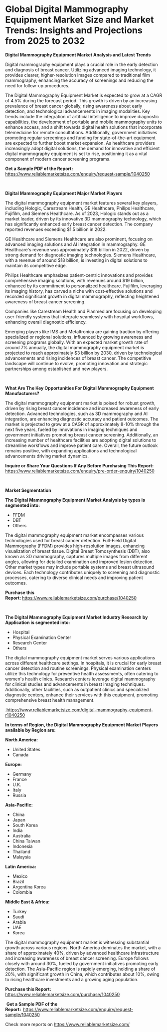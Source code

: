 <p><h1>Global Digital Mammography Equipment Market Size and Market Trends: Insights and Projections from 2025 to 2032</h1></p><p><strong>Digital Mammography Equipment Market Analysis and Latest Trends</strong></p>
<p><p>Digital mammography equipment plays a crucial role in the early detection and diagnosis of breast cancer. Utilizing advanced imaging technology, it provides clearer, higher-resolution images compared to traditional film mammography, enhancing the accuracy of screenings and reducing the need for follow-up procedures. </p><p>The Digital Mammography Equipment Market is expected to grow at a CAGR of 4.5% during the forecast period. This growth is driven by an increasing prevalence of breast cancer globally, rising awareness about early detection, and technological advancements in imaging modalities. Key trends include the integration of artificial intelligence to improve diagnostic capabilities, the development of portable and mobile mammography units to enhance access, and a shift towards digital health solutions that incorporate telemedicine for remote consultations. Additionally, government initiatives promoting regular screenings and funding for state-of-the-art equipment are expected to further boost market expansion. As healthcare providers increasingly adopt digital solutions, the demand for innovative and efficient digital mammography equipment is set to rise, positioning it as a vital component of modern cancer screening programs.</p></p>
<p><strong>Get a Sample PDF of the Report:&nbsp;</strong> <a href="https://www.reliablemarketsize.com/enquiry/request-sample/1040250?utm_campaign=3165&utm_medium=2&utm_source=Github&utm_content=ia&utm_term=10042025&utm_id=digital-mammography-equipment">https://www.reliablemarketsize.com/enquiry/request-sample/1040250</a></p>
<p>&nbsp;</p>
<p><strong>Digital Mammography Equipment Major Market Players</strong></p>
<p><p>The digital mammography equipment market features several key players, including Hologic, Carestream Health, GE Healthcare, Philips Healthcare, Fujifilm, and Siemens Healthcare. As of 2023, Hologic stands out as a market leader, driven by its innovative 3D mammography technology, which has significantly enhanced early breast cancer detection. The company reported revenues exceeding $1.5 billion in 2022.</p><p>GE Healthcare and Siemens Healthcare are also prominent, focusing on advanced imaging solutions and AI integration in mammography. GE Healthcare's revenue was approximately $19 billion in 2022, driven by strong demand for diagnostic imaging technologies. Siemens Healthcare, with a revenue of around $18 billion, is investing in digital solutions to maintain its competitive edge.</p><p>Philips Healthcare emphasizes patient-centric innovations and provides comprehensive imaging solutions, with revenues around $19 billion, enhanced by its commitment to personalized healthcare. Fujifilm, leveraging its imaging history, has carved a niche with cost-effective solutions and recorded significant growth in digital mammography, reflecting heightened awareness of breast cancer screening.</p><p>Companies like Carestream Health and Planmed are focusing on developing user-friendly systems that integrate seamlessly with hospital workflows, enhancing overall diagnostic efficiency.</p><p>Emerging players like IMS and Metaltronica are gaining traction by offering specialized or regional solutions, influenced by growing awareness and screening programs globally. With an expected market growth rate of around 7% annually, the digital mammography equipment market is projected to reach approximately $3 billion by 2030, driven by technological advancements and rising incidences of breast cancer. The competitive landscape will continue to evolve, promoting innovation and strategic partnerships among established and new players.</p></p>
<p>&nbsp;</p>
<p><strong>What Are The Key Opportunities For Digital Mammography Equipment Manufacturers?</strong></p>
<p><p>The digital mammography equipment market is poised for robust growth, driven by rising breast cancer incidence and increased awareness of early detection. Advanced technologies, such as 3D mammography and AI integration, are enhancing diagnostic accuracy and patient outcomes. The market is projected to grow at a CAGR of approximately 8-10% through the next five years, fueled by innovations in imaging techniques and government initiatives promoting breast cancer screening. Additionally, an increasing number of healthcare facilities are adopting digital solutions to streamline workflows and improve patient care. Overall, the future outlook remains positive, with expanding applications and technological advancements driving market dynamics.</p></p>
<p><strong>Inquire or Share Your Questions If Any Before Purchasing This Report:</strong> <a href="https://www.reliablemarketsize.com/enquiry/pre-order-enquiry/1040250?utm_campaign=3165&utm_medium=2&utm_source=Github&utm_content=ia&utm_term=10042025&utm_id=digital-mammography-equipment">https://www.reliablemarketsize.com/enquiry/pre-order-enquiry/1040250</a></p>
<p>&nbsp;</p>
<p><strong>Market Segmentation</strong></p>
<p><strong>The Digital Mammography Equipment Market Analysis by types is segmented into:</strong></p>
<p><ul><li>FFDM</li><li>DBT</li><li>Others</li></ul></p>
<p><p>The digital mammography equipment market encompasses various technologies used for breast cancer detection. Full-Field Digital Mammography (FFDM) provides high-resolution images, enhancing visualization of breast tissue. Digital Breast Tomosynthesis (DBT), also known as 3D mammography, captures multiple images from different angles, allowing for detailed examination and improved lesion detection. Other market types may include portable systems and breast ultrasound devices. Each technology contributes uniquely to screening and diagnostic processes, catering to diverse clinical needs and improving patient outcomes.</p></p>
<p><strong>Purchase this Report:&nbsp;</strong><a href="https://www.reliablemarketsize.com/purchase/1040250?utm_campaign=3165&utm_medium=2&utm_source=Github&utm_content=ia&utm_term=10042025&utm_id=digital-mammography-equipment">https://www.reliablemarketsize.com/purchase/1040250</a></p>
<p>&nbsp;</p>
<p><strong>The Digital Mammography Equipment Market Industry Research by Application is segmented into:</strong></p>
<p><ul><li>Hospital</li><li>Physical Examination Center</li><li>Research Center</li><li>Others</li></ul></p>
<p><p>The digital mammography equipment market serves various applications across different healthcare settings. In hospitals, it is crucial for early breast cancer detection and routine screenings. Physical examination centers utilize this technology for preventive health assessments, often catering to women's health clinics. Research centers leverage digital mammography for clinical studies and advancements in breast imaging techniques. Additionally, other facilities, such as outpatient clinics and specialized diagnostic centers, enhance their services with this equipment, promoting comprehensive breast health management.</p></p>
<p><a href="https://www.reliablemarketsize.com/digital-mammography-equipment-r1040250?utm_campaign=3165&utm_medium=2&utm_source=Github&utm_content=ia&utm_term=10042025&utm_id=digital-mammography-equipment">&nbsp;https://www.reliablemarketsize.com/digital-mammography-equipment-r1040250</a></p>
<p><strong>In terms of Region, the Digital Mammography Equipment Market Players available by Region are:</strong></p>
<p>
    <p> <strong> North America: </strong>
        <ul>
            <li>United States</li>
            <li>Canada</li>
        </ul>
        </p> 
    <p> <strong> Europe: </strong>
        <ul>
            <li>Germany</li>
            <li>France</li>
            <li>U.K.</li>
            <li>Italy</li>
            <li>Russia</li>
        </ul>
        </p> 
    <p> <strong> Asia-Pacific: </strong>
        <ul>
            <li>China</li>
            <li>Japan</li>
            <li>South Korea</li>
            <li>India</li>
            <li>Australia</li>
            <li>China Taiwan</li>
            <li>Indonesia</li>
            <li>Thailand</li>
            <li>Malaysia</li>
        </ul>
        </p> 
    <p> <strong> Latin America: </strong>
        <ul>
            <li>Mexico</li>
            <li>Brazil</li>
            <li>Argentina Korea</li>
            <li>Colombia</li>
        </ul>
        </p> 
    <p> <strong> Middle East & Africa: </strong>
        <ul>
            <li>Turkey</li>
            <li>Saudi</li>
            <li>Arabia</li>
            <li>UAE</li>
            <li>Korea</li>
        </ul>
    </p>
    </p>
<p><p>The digital mammography equipment market is witnessing substantial growth across various regions. North America dominates the market, with a share of approximately 40%, driven by advanced healthcare infrastructure and increasing awareness of breast cancer screening. Europe follows closely with around 30%, fueled by government initiatives promoting early detection. The Asia-Pacific region is rapidly emerging, holding a share of 20%, with significant growth in China, which contributes about 10%, owing to rising healthcare investments and a growing aging population.</p></p>
<p><strong>Purchase this Report: </strong><a href="https://www.reliablemarketsize.com/purchase/1040250?utm_campaign=3165&utm_medium=2&utm_source=Github&utm_content=ia&utm_term=10042025&utm_id=digital-mammography-equipment">https://www.reliablemarketsize.com/purchase/1040250</a></p>
<p>&nbsp;<strong>Get a Sample PDF of the Report:&nbsp;&nbsp;</strong><a href="https://www.reliablemarketsize.com/enquiry/request-sample/1040250?utm_campaign=3165&utm_medium=2&utm_source=Github&utm_content=ia&utm_term=10042025&utm_id=digital-mammography-equipment">https://www.reliablemarketsize.com/enquiry/request-sample/1040250</a></p>
<p><strong></strong></p>
<p>Check more reports on <a href="https://www.reliablemarketsize.com/?utm_campaign=3165&utm_medium=2&utm_source=Github&utm_content=ia&utm_term=10042025&utm_id=digital-mammography-equipment">https://www.reliablemarketsize.com/</a></p>